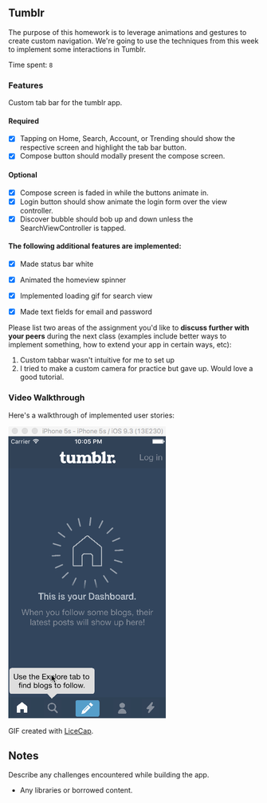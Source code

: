 ## Tumblr

The purpose of this homework is to leverage animations and gestures to create custom navigation. We're going to use the techniques from this week to implement some interactions in Tumblr.

Time spent: `8`

### Features

Custom tab bar for the tumblr app.


#### Required

- [X] Tapping on Home, Search, Account, or Trending should show the respective screen and highlight the tab bar button.
- [x] Compose button should modally present the compose screen.

#### Optional

- [x] Compose screen is faded in while the buttons animate in.
- [x] Login button should show animate the login form over the view controller.
- [x] Discover bubble should bob up and down unless the SearchViewController is tapped.

#### The following **additional** features are implemented:

- [x] Made status bar white
- [x] Animated the homeview spinner
- [x] Implemented loading gif for search view
- [x] Made text fields for email and password




Please list two areas of the assignment you'd like to **discuss further with your peers** during the next class (examples include better ways to implement something, how to extend your app in certain ways, etc):

1. Custom tabbar wasn't intuitive for me to set up
2. I tried to make a custom camera for practice but gave up. Would love a good tutorial.

### Video Walkthrough 

Here's a walkthrough of implemented user stories:

<img src='https://github.com/josephpalbanese/Tumblr/blob/master/tumblrDemo.gif' title='Video Walkthrough' width='' alt='Video Walkthrough' />

GIF created with [LiceCap](http://www.cockos.com/licecap/).

## Notes

Describe any challenges encountered while building the app.

* Any libraries or borrowed content.
